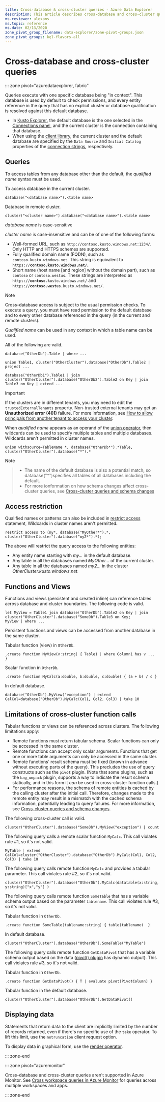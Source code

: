 ```yaml
---
title: Cross-database & cross-cluster queries - Azure Data Explorer
description: This article describes cross-database and cross-cluster queries in Azure Data Explorer.
ms.reviewer: alexans
ms.topic: reference
ms.date: 02/13/2020
zone_pivot_group_filename: data-explorer/zone-pivot-groups.json
zone_pivot_groups: kql-flavors-all
---
```

# Cross-database and cross-cluster queries

::: zone pivot="azuredataexplorer, fabric"

Queries execute with one specific database being "in context". This database is used by default
to check permissions, and every entity reference in the query that has no explicit cluster or database qualification
is resolved against this default database.

* In [Kusto Explorer](../tools/kusto-explorer.md), the default database is the one selected in the [Connections panel](../tools/kusto-explorer.md#connections-panel), and the current cluster is the connection containing that database.
* When using the [client library](../api/netfx/about-kusto-data.md), the current cluster and the default database are specified by the `Data Source` and `Initial Catalog` properties of the [connection strings](../api/connection-strings/kusto.md), respectively.

## Queries

To access tables from any database other than the default, the *qualified name* syntax must be used.

To access database in the current cluster.

```kusto
database("<database name>").<table name>
```

Database in remote cluster.

```kusto
cluster("<cluster name>").database("<database name>").<table name>
```

*database name* is case-sensitive

*cluster name* is case-insensitive and can be of one of the following forms:

* Well-formed URL, such as `http://contoso.kusto.windows.net:1234/`. Only HTTP and HTTPS schemes are supported.
* Fully qualified domain name (FQDN), such as `contoso.kusto.windows.net`. This string is equivalent to `https://`**`contoso.kusto.windows.net`**`/`.
* Short name (host name [and region] without the domain part), such as `contoso` or `contoso.westus`. These strings are interpreted as `https://`**`contoso`**`.kusto.windows.net/` and `https://`**`contoso.westus`**`.kusto.windows.net/`.

> [!NOTE]
> Cross-database access is subject to the usual permission checks.
> To execute a query, you must have read permission to the default database and
> to every other database referenced in the query (in the current and remote clusters).

*Qualified name* can be used in any context in which a table name can be used.

All of the following are valid.

```kusto
database("OtherDb").Table | where ...

union Table1, cluster("OtherCluster").database("OtherDb").Table2 | project ...

database("OtherDb1").Table1 | join cluster("OtherCluster").database("OtherDb2").Table2 on Key | join Table3 on Key | extend ...
```

> [!IMPORTANT]
> If the clusters are in different tenants, you may need to edit the `trustedExternalTenants` property. Non-trusted external tenants may get an **Unauthorized error (401)** failure. For more information, see [How to allow principals from another tenant to access your cluster](../../cross-tenant-query-and-commands.md).

When *qualified name* appears as an operand of the [union operator](./unionoperator.md), then wildcards can be used to specify multiple tables and multiple databases. Wildcards aren't permitted in cluster names.

```kusto
union withsource=TableName *, database("OtherDb*").*Table, cluster("OtherCluster").database("*").*
```

> [!NOTE]

> * The name of the default database is also a potential match, so database("&#42;")specifies all tables of all databases including the default.
> * For more ionformation on how schema changes affect cross-cluster queries, see [Cross-cluster queries and schema changes](../concepts/cross-cluster-and-schema-changes.md)

## Access restriction

Qualified names or patterns can also be included in [restrict access](./restrictstatement.md) statement,
Wildcards in cluster names aren't permitted.

```kusto
restrict access to (my*, database("MyOther*").*, cluster("OtherCluster").database("my2*").*);
```

The above will restrict the query access to the following entities:

* Any entity name starting with *my...* in the default database.
* Any table in all the databases named *MyOther...* of the current cluster.
* Any table in all the databases named *my2...* in the cluster *OtherCluster.kusto.windows.net*.

## Functions and Views

Functions and views (persistent and created inline) can reference tables across database and cluster boundaries. The following code is valid.

```kusto
let MyView = Table1 join database("OtherDb").Table2 on Key | join cluster("OtherCluster").database("SomeDb").Table3 on Key;
MyView | where ...
```

Persistent functions and views can be accessed from another database in the same cluster.

Tabular function (view) in `OtherDb`.

```kusto
.create function MyView(v:string) { Table1 | where Column1 has v ...  }  
```

Scalar function in `OtherDb`.

```kusto
.create function MyCalc(a:double, b:double, c:double) { (a + b) / c }  
```

In default database.

```kusto
database("OtherDb").MyView("exception") | extend CalCol=database("OtherDb").MyCalc(Col1, Col2, Col3) | take 10
```

## Limitations of cross-cluster function calls

Tabular functions or views can be referenced across clusters. The following limitations apply:

* Remote functions must return tabular schema. Scalar functions can only be accessed in the same cluster.
* Remote functions can accept only scalar arguments. Functions that get one or more table arguments can only be accessed in the same cluster.
* Remote functions' result schema must be fixed (known in advance without executing parts of the query).
  This precludes the use of query constructs such as the `pivot` plugin. (Note that some plugins,
  such as the `bag_unpack` plugin, supports a way to indicate the result schema statically,
  and in this form it *can* be used in cross-cluster function calls.)
* For performance reasons, the schema of remote entities is cached by the calling cluster after the initial call. Therefore, changes made to the remote entity may result in a mismatch with the cached schema information, potentially leading to query failures. For more information, see [Cross-cluster queries and schema changes](../concepts/cross-cluster-and-schema-changes.md).

The following cross-cluster call is valid.

```kusto
cluster("OtherCluster").database("SomeDb").MyView("exception") | count
```

The following query calls a remote scalar function `MyCalc`.
This call violates rule #1, so it's not valid.

```kusto
MyTable | extend CalCol=cluster("OtherCluster").database("OtherDb").MyCalc(Col1, Col2, Col3) | take 10
```

The following query calls remote function `MyCalc` and provides a tabular parameter.
This call violates rule #2, so it's not valid.

```kusto
cluster("OtherCluster").database("OtherDb").MyCalc(datatable(x:string, y:string)["x","y"] )
```

The following query calls remote function `SomeTable` that has a variable schema output based on the parameter `tablename`.
This call violates rule #3, so it's not valid.

Tabular function in `OtherDb`.

```kusto
.create function SomeTable(tablename:string) { table(tablename)  }  
```

In default database.

```kusto
cluster("OtherCluster").database("OtherDb").SomeTable("MyTable")
```

The following query calls remote function `GetDataPivot` that has a variable schema output based on the data ([pivot() plugin](pivotplugin.md) has dynamic output).
This call violates rule #3, so it's not valid.

Tabular function in `OtherDb`.

```kusto
.create function GetDataPivot() { T | evaluate pivot(PivotColumn) }  
```

Tabular function in the default database.

```kusto
cluster("OtherCluster").database("OtherDb").GetDataPivot()
```

## Displaying data

Statements that return data to the client are implicitly limited by the number of records returned, even if there's no specific use of the `take` operator. To lift this limit, use the `notruncation` client request option.

To display data in graphical form, use the [render operator](renderoperator.md).

::: zone-end

::: zone pivot="azuremonitor"

Cross-database and cross-cluster queries aren't supported in Azure Monitor. See [Cross workspace queries in Azure Monitor](/azure/azure-monitor/log-query/cross-workspace-query) for queries across multiple workspaces and apps.

::: zone-end
